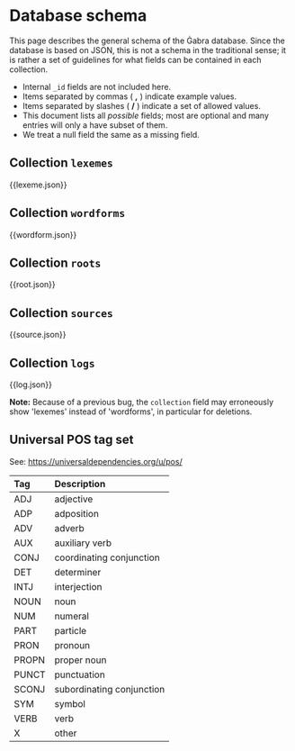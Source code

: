 # Database schema

This page describes the general schema of the Ġabra database.
Since the database is based on JSON, this is not a schema in the traditional sense; it is rather a set of guidelines for what fields can be contained in each collection.

- Internal `_id` fields are not included here.
- Items separated by commas ( **,** ) indicate example values.
- Items separated by slashes ( **/** ) indicate a set of allowed values.
- This document lists all _possible_ fields; most are optional and many entries will only a have subset of them.
- We treat a null field the same as a missing field.

## Collection `lexemes`

{{lexeme.json}}

## Collection `wordforms`

{{wordform.json}}

## Collection `roots`

{{root.json}}

## Collection `sources`

{{source.json}}

## Collection `logs`

{{log.json}}

**Note:** Because of a previous bug, the `collection` field may erroneously show 'lexemes' instead of 'wordforms', in particular for deletions.

## Universal POS tag set

See: <https://universaldependencies.org/u/pos/>

| Tag   | Description               |
|:------|:--------------------------|
| ADJ   | adjective                 |
| ADP   | adposition                |
| ADV   | adverb                    |
| AUX   | auxiliary verb            |
| CONJ  | coordinating conjunction  |
| DET   | determiner                |
| INTJ  | interjection              |
| NOUN  | noun                      |
| NUM   | numeral                   |
| PART  | particle                  |
| PRON  | pronoun                   |
| PROPN | proper noun               |
| PUNCT | punctuation               |
| SCONJ | subordinating conjunction |
| SYM   | symbol                    |
| VERB  | verb                      |
| X     | other                     |
